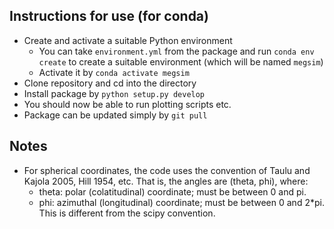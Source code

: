 ## Instructions for use (for conda)

- Create and activate a suitable Python environment
    - You can take `environment.yml` from the package and run `conda env create` to create a suitable environment (which will be named `megsim`)
    - Activate it by `conda activate megsim`
- Clone repository and cd into the directory
- Install package by `python setup.py develop`
- You should now be able to run plotting scripts etc.
- Package can be updated simply by `git pull`

## Notes

- For spherical coordinates, the code uses the convention of Taulu and Kajola 2005, Hill 1954, etc. That is, the angles are (theta, phi), where:  
    - theta: polar (colatitudinal) coordinate; must be between 0 and pi.  
    - phi: azimuthal (longitudinal) coordinate; must be between 0 and 2*pi.  
    This is different from the scipy convention.
